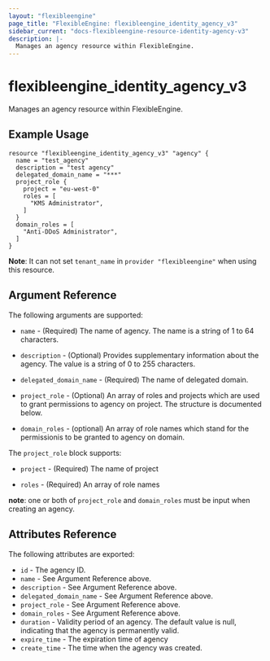 ```yaml
---
layout: "flexibleengine"
page_title: "FlexibleEngine: flexibleengine_identity_agency_v3"
sidebar_current: "docs-flexibleengine-resource-identity-agency-v3"
description: |-
  Manages an agency resource within FlexibleEngine.
---
```


# flexibleengine\_identity\_agency\_v3

Manages an agency resource within FlexibleEngine.

## Example Usage

```hcl
resource "flexibleengine_identity_agency_v3" "agency" {
  name = "test_agency"
  description = "test agency"
  delegated_domain_name = "***"
  project_role {
    project = "eu-west-0"
    roles = [
      "KMS Administrator",
    ]
  }
  domain_roles = [
    "Anti-DDoS Administrator",
  ]
}
```

**Note**: It can not set `tenant_name` in `provider "flexibleengine"` when
   using this resource.

## Argument Reference

The following arguments are supported:

* `name` - (Required) The name of agency. The name is a string of 1 to 64
    characters.

* `description` - (Optional) Provides supplementary information about the
    agency. The value is a string of 0 to 255 characters.

* `delegated_domain_name` - (Required) The name of delegated domain.

* `project_role` - (Optional) An array of roles and projects which are used to
    grant permissions to agency on project. The structure is documented below.

* `domain_roles` - (optional) An array of role names which stand for the
    permissionis to be granted to agency on domain.

The `project_role` block supports:

* `project` - (Required) The name of project

* `roles` - (Required) An array of role names

**note**:
    one or both of `project_role` and `domain_roles` must be input when
creating an agency.

## Attributes Reference

The following attributes are exported:

* `id` - The agency ID.
* `name` - See Argument Reference above.
* `description` - See Argument Reference above.
* `delegated_domain_name` - See Argument Reference above.
* `project_role` - See Argument Reference above.
* `domain_roles` - See Argument Reference above.
* `duration` - Validity period of an agency. The default value is null,
    indicating that the agency is permanently valid.
* `expire_time` - The expiration time of agency
* `create_time` - The time when the agency was created.
